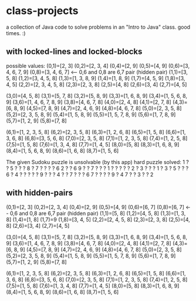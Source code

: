 # class-projects
a collection of Java code to solve problems in an "Intro to Java" class.  good times. :)

## with locked-lines and locked-blocks
possible values:
(0,1)=[2, 3] (0,2)=[2, 3, 4]                    (0,4)=[2, 9] (0,5)=[4, 9]                   (0,6)=[3, 4, 6, 7, 9] (0,8)=[3, 4, 6, 7] <-- 0,6 and 0,8 are 6,7 pair (hidden pair)
(1,1)=[3, 5, 8] (1,2)=[3, 4, 5, 8]              (1,3)=[1, 3, 8, 9] (1,4)=[1, 8, 9]          (1,7)=[4, 5, 9] (1,8)=[3, 4, 5]
(2,2)=[2, 3, 4, 5, 8]                           (2,3)=[2, 3, 8] (2,5)=[4, 8]                (2,6)=[3, 4] (2,7)=[4, 5]

(3,0)=[4, 5, 8] (3,1)=[5, 7, 8] (3,2)=[5, 8, 9] (3,3)=[1, 6, 8, 9] (3,4)=[1, 5, 6, 8, 9]    (3,6)=[1, 4, 6, 7, 8, 9] (3,8)=[4, 6, 7, 8]
(4,0)=[2, 4, 8] (4,1)=[2, 7, 8]                 (4,3)=[6, 8, 9] (4,5)=[7, 8, 9]             (4,7)=[2, 4, 6, 9] (4,8)=[4, 6, 7, 8]
(5,0)=[2, 3, 5, 8] (5,2)=[2, 3, 5, 8, 9]        (5,4)=[1, 5, 8, 9] (5,5)=[1, 5, 7, 8, 9]    (5,6)=[1, 7, 8, 9] (5,7)=[1, 2, 9] (5,8)=[7, 8]

(6,1)=[1, 2, 3, 5, 8] (6,2)=[2, 3, 5, 8]        (6,3)=[1, 2, 6, 8] (6,5)=[1, 5, 8]          (6,6)=[1, 3, 6, 8] (6,8)=[3, 5, 6, 8]
(7,0)=[2, 3, 5, 8] (7,1)=[1, 2, 3, 5, 8]        (7,4)=[1, 2, 5, 8] (7,5)=[1, 5, 8]          (7,6)=[1, 3, 4, 8] (7,7)=[1, 4, 5]
(8,0)=[5, 8]                                    (8,3)=[1, 6, 8, 9] (8,4)=[1, 5, 6, 8, 9]    (8,6)=[1, 6, 8] (8,7)=[1, 5, 6]

The given Sudoku puzzle is unsolvable (by this app)
hard puzzle solved:
1 ? ? 5 ? ? ? 8 ?
7 ? ? ? ? 6 2 ? ?
6 9 ? ? 7 ? ? ? 1
? ? ? ? ? 2 ? 3 ?
? ? 1 ? 3 ? 5 ? ?
? 6 ? 4 ? ? ? ? ?
9 ? ? ? 4 ? ? 7 ?
? ? 6 7 ? ? ? ? 9
? 4 7 ? ? 3 ? ? 2 

## with hidden-pairs
(0,1)=[2, 3] (0,2)=[2, 3, 4]                    (0,4)=[2, 9] (0,5)=[4, 9]                   (0,6)=[6, 7] (0,8)=[6, 7] <-- 0,6 and 0,8 are 6,7 pair (hidden pair)
(1,1)=[5, 8] (1,2)=[4, 5, 8]                    (1,3)=[1, 3, 8] (1,4)=[1, 8]                (1,7)=9 (1,8)=[3, 4, 5]
(2,2)=[2, 4, 5, 8]                              (2,3)=[2, 3, 8] (2,5)=[4, 8]                (2,6)=[3, 4] (2,7)=[4, 5]

(3,0)=[4, 5, 8] (3,1)=[5, 7, 8] (3,2)=[5, 8, 9] (3,3)=[1, 6, 8, 9] (3,4)=[1, 5, 6, 8, 9]    (3,6)=[1, 4, 6, 7, 8, 9] (3,8)=[4, 6, 7, 8]
(4,0)=[2, 4, 8] (4,1)=[2, 7, 8]                 (4,3)=[6, 8, 9] (4,5)=[7, 8, 9]             (4,7)=[2, 4, 6, 9] (4,8)=[4, 6, 7, 8]
(5,0)=[2, 3, 5, 8] (5,2)=[2, 3, 5, 8, 9]        (5,4)=[1, 5, 8, 9] (5,5)=[1, 5, 7, 8, 9]    (5,6)=[1, 7, 8, 9] (5,7)=[1, 2, 9] (5,8)=[7, 8]

(6,1)=[1, 2, 3, 5, 8] (6,2)=[2, 3, 5, 8]        (6,3)=[1, 2, 6, 8] (6,5)=[1, 5, 8]          (6,6)=[1, 3, 6, 8] (6,8)=[3, 5, 6, 8]
(7,0)=[2, 3, 5, 8] (7,1)=[1, 2, 3, 5, 8]        (7,4)=[1, 2, 5, 8] (7,5)=[1, 5, 8]          (7,6)=[1, 3, 4, 8] (7,7)=[1, 4, 5]
(8,0)=[5, 8]                                    (8,3)=[1, 6, 8, 9] (8,4)=[1, 5, 6, 8, 9]    (8,6)=[1, 6, 8] (8,7)=[1, 5, 6]
